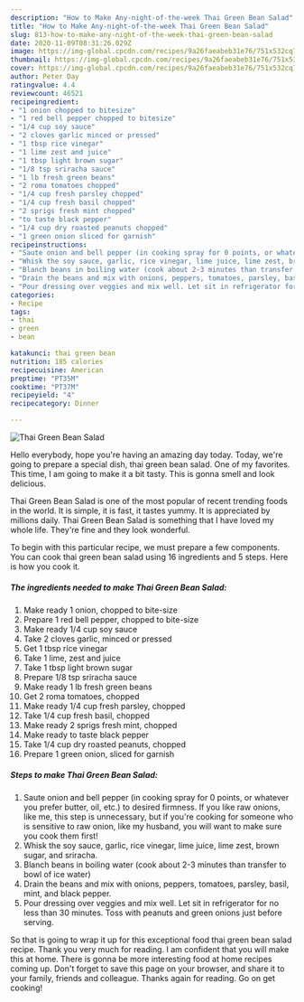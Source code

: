 ```yaml
---
description: "How to Make Any-night-of-the-week Thai Green Bean Salad"
title: "How to Make Any-night-of-the-week Thai Green Bean Salad"
slug: 813-how-to-make-any-night-of-the-week-thai-green-bean-salad
date: 2020-11-09T08:31:26.029Z
image: https://img-global.cpcdn.com/recipes/9a26faeabeb31e76/751x532cq70/thai-green-bean-salad-recipe-main-photo.jpg
thumbnail: https://img-global.cpcdn.com/recipes/9a26faeabeb31e76/751x532cq70/thai-green-bean-salad-recipe-main-photo.jpg
cover: https://img-global.cpcdn.com/recipes/9a26faeabeb31e76/751x532cq70/thai-green-bean-salad-recipe-main-photo.jpg
author: Peter Day
ratingvalue: 4.4
reviewcount: 46521
recipeingredient:
- "1 onion chopped to bitesize"
- "1 red bell pepper chopped to bitesize"
- "1/4 cup soy sauce"
- "2 cloves garlic minced or pressed"
- "1 tbsp rice vinegar"
- "1 lime zest and juice"
- "1 tbsp light brown sugar"
- "1/8 tsp sriracha sauce"
- "1 lb fresh green beans"
- "2 roma tomatoes chopped"
- "1/4 cup fresh parsley chopped"
- "1/4 cup fresh basil chopped"
- "2 sprigs fresh mint chopped"
- "to taste black pepper"
- "1/4 cup dry roasted peanuts chopped"
- "1 green onion sliced for garnish"
recipeinstructions:
- "Saute onion and bell pepper (in cooking spray for 0 points, or whatever you prefer butter, oil, etc.) to desired firmness. If you like raw onions, like me, this step is unnecessary, but if you&#39;re cooking for someone who is sensitive to raw onion, like my husband, you will want to make sure you cook them first!"
- "Whisk the soy sauce, garlic, rice vinegar, lime juice, lime zest, brown sugar, and sriracha."
- "Blanch beans in boiling water (cook about 2-3 minutes than transfer to bowl of ice water)"
- "Drain the beans and mix with onions, peppers, tomatoes, parsley, basil, mint, and black pepper."
- "Pour dressing over veggies and mix well. Let sit in refrigerator for no less than 30 minutes. Toss with peanuts and green onions just before serving."
categories:
- Recipe
tags:
- thai
- green
- bean

katakunci: thai green bean 
nutrition: 185 calories
recipecuisine: American
preptime: "PT35M"
cooktime: "PT37M"
recipeyield: "4"
recipecategory: Dinner

---
```



![Thai Green Bean Salad](https://img-global.cpcdn.com/recipes/9a26faeabeb31e76/751x532cq70/thai-green-bean-salad-recipe-main-photo.jpg)

Hello everybody, hope you're having an amazing day today. Today, we're going to prepare a special dish, thai green bean salad. One of my favorites. This time, I am going to make it a bit tasty. This is gonna smell and look delicious.



Thai Green Bean Salad is one of the most popular of recent trending foods in the world. It is simple, it is fast, it tastes yummy. It is appreciated by millions daily. Thai Green Bean Salad is something that I have loved my whole life. They're fine and they look wonderful.


To begin with this particular recipe, we must prepare a few components. You can cook thai green bean salad using 16 ingredients and 5 steps. Here is how you cook it.

<!--inarticleads1-->

##### The ingredients needed to make Thai Green Bean Salad:

1. Make ready 1 onion, chopped to bite-size
1. Prepare 1 red bell pepper, chopped to bite-size
1. Make ready 1/4 cup soy sauce
1. Take 2 cloves garlic, minced or pressed
1. Get 1 tbsp rice vinegar
1. Take 1 lime, zest and juice
1. Take 1 tbsp light brown sugar
1. Prepare 1/8 tsp sriracha sauce
1. Make ready 1 lb fresh green beans
1. Get 2 roma tomatoes, chopped
1. Make ready 1/4 cup fresh parsley, chopped
1. Take 1/4 cup fresh basil, chopped
1. Make ready 2 sprigs fresh mint, chopped
1. Make ready to taste black pepper
1. Take 1/4 cup dry roasted peanuts, chopped
1. Prepare 1 green onion, sliced for garnish




<!--inarticleads2-->

##### Steps to make Thai Green Bean Salad:

1. Saute onion and bell pepper (in cooking spray for 0 points, or whatever you prefer butter, oil, etc.) to desired firmness. If you like raw onions, like me, this step is unnecessary, but if you&#39;re cooking for someone who is sensitive to raw onion, like my husband, you will want to make sure you cook them first!
1. Whisk the soy sauce, garlic, rice vinegar, lime juice, lime zest, brown sugar, and sriracha.
1. Blanch beans in boiling water (cook about 2-3 minutes than transfer to bowl of ice water)
1. Drain the beans and mix with onions, peppers, tomatoes, parsley, basil, mint, and black pepper.
1. Pour dressing over veggies and mix well. Let sit in refrigerator for no less than 30 minutes. Toss with peanuts and green onions just before serving.




So that is going to wrap it up for this exceptional food thai green bean salad recipe. Thank you very much for reading. I am confident that you will make this at home. There is gonna be more interesting food at home recipes coming up. Don't forget to save this page on your browser, and share it to your family, friends and colleague. Thanks again for reading. Go on get cooking!
